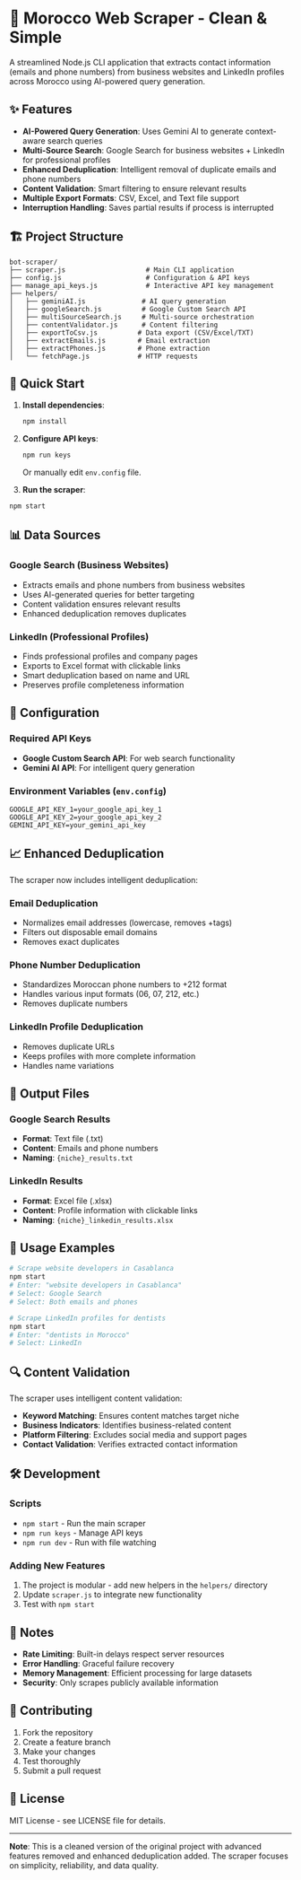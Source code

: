 # 🚀 Morocco Web Scraper - Clean & Simple

A streamlined Node.js CLI application that extracts contact information (emails and phone numbers) from business websites and LinkedIn profiles across Morocco using AI-powered query generation.

## ✨ Features

- **AI-Powered Query Generation**: Uses Gemini AI to generate context-aware search queries
- **Multi-Source Search**: Google Search for business websites + LinkedIn for professional profiles
- **Enhanced Deduplication**: Intelligent removal of duplicate emails and phone numbers
- **Content Validation**: Smart filtering to ensure relevant results
- **Multiple Export Formats**: CSV, Excel, and Text file support
- **Interruption Handling**: Saves partial results if process is interrupted

## 🏗️ Project Structure

```
bot-scraper/
├── scraper.js                    # Main CLI application
├── config.js                     # Configuration & API keys
├── manage_api_keys.js            # Interactive API key management
├── helpers/
│   ├── geminiAI.js              # AI query generation
│   ├── googleSearch.js          # Google Custom Search API
│   ├── multiSourceSearch.js     # Multi-source orchestration
│   ├── contentValidator.js      # Content filtering
│   ├── exportToCsv.js          # Data export (CSV/Excel/TXT)
│   ├── extractEmails.js        # Email extraction
│   ├── extractPhones.js        # Phone extraction
│   └── fetchPage.js            # HTTP requests
```

## 🚀 Quick Start

1. **Install dependencies**:
   ```bash
   npm install
   ```

2. **Configure API keys**:
   ```bash
   npm run keys
   ```
   Or manually edit `env.config` file.

3. **Run the scraper**:
```bash
npm start
```

## 📊 Data Sources

### Google Search (Business Websites)
- Extracts emails and phone numbers from business websites
- Uses AI-generated queries for better targeting
- Content validation ensures relevant results
- Enhanced deduplication removes duplicates

### LinkedIn (Professional Profiles)
- Finds professional profiles and company pages
- Exports to Excel format with clickable links
- Smart deduplication based on name and URL
- Preserves profile completeness information

## 🔧 Configuration

### Required API Keys
- **Google Custom Search API**: For web search functionality
- **Gemini AI API**: For intelligent query generation

### Environment Variables (`env.config`)
```
GOOGLE_API_KEY_1=your_google_api_key_1
GOOGLE_API_KEY_2=your_google_api_key_2
GEMINI_API_KEY=your_gemini_api_key
```

## 📈 Enhanced Deduplication

The scraper now includes intelligent deduplication:

### Email Deduplication
- Normalizes email addresses (lowercase, removes +tags)
- Filters out disposable email domains
- Removes exact duplicates

### Phone Number Deduplication
- Standardizes Moroccan phone numbers to +212 format
- Handles various input formats (06, 07, 212, etc.)
- Removes duplicate numbers

### LinkedIn Profile Deduplication
- Removes duplicate URLs
- Keeps profiles with more complete information
- Handles name variations

## 📁 Output Files

### Google Search Results
- **Format**: Text file (.txt)
- **Content**: Emails and phone numbers
- **Naming**: `{niche}_results.txt`

### LinkedIn Results
- **Format**: Excel file (.xlsx)
- **Content**: Profile information with clickable links
- **Naming**: `{niche}_linkedin_results.xlsx`

## 🎯 Usage Examples

```bash
# Scrape website developers in Casablanca
npm start
# Enter: "website developers in Casablanca"
# Select: Google Search
# Select: Both emails and phones

# Scrape LinkedIn profiles for dentists
npm start
# Enter: "dentists in Morocco"
# Select: LinkedIn
```

## 🔍 Content Validation

The scraper uses intelligent content validation:
- **Keyword Matching**: Ensures content matches target niche
- **Business Indicators**: Identifies business-related content
- **Platform Filtering**: Excludes social media and support pages
- **Contact Validation**: Verifies extracted contact information

## 🛠️ Development

### Scripts
- `npm start` - Run the main scraper
- `npm run keys` - Manage API keys
- `npm run dev` - Run with file watching

### Adding New Features
1. The project is modular - add new helpers in the `helpers/` directory
2. Update `scraper.js` to integrate new functionality
3. Test with `npm start`

## 📝 Notes

- **Rate Limiting**: Built-in delays respect server resources
- **Error Handling**: Graceful failure recovery
- **Memory Management**: Efficient processing for large datasets
- **Security**: Only scrapes publicly available information

## 🤝 Contributing

1. Fork the repository
2. Create a feature branch
3. Make your changes
4. Test thoroughly
5. Submit a pull request

## 📄 License

MIT License - see LICENSE file for details.

---

**Note**: This is a cleaned version of the original project with advanced features removed and enhanced deduplication added. The scraper focuses on simplicity, reliability, and data quality. 